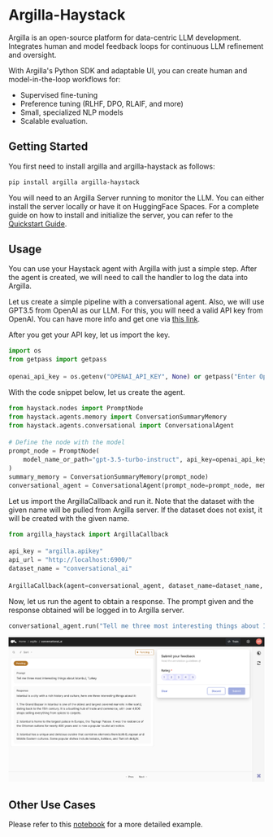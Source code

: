 # Argilla-Haystack

Argilla is an open-source platform for data-centric LLM development. Integrates human and model feedback loops for continuous LLM refinement and oversight.

With Argilla's Python SDK and adaptable UI, you can create human and model-in-the-loop workflows for:

- Supervised fine-tuning
- Preference tuning (RLHF, DPO, RLAIF, and more)
- Small, specialized NLP models
- Scalable evaluation.

## Getting Started

You first need to install argilla and argilla-haystack as follows:

```bash
pip install argilla argilla-haystack
```

You will need to an Argilla Server running to monitor the LLM. You can either install the server locally or have it on HuggingFace Spaces. For a complete guide on how to install and initialize the server, you can refer to the [Quickstart Guide](https://docs.argilla.io/en/latest/getting_started/quickstart_installation.html). 

## Usage

You can use your Haystack agent with Argilla with just a simple step. After the agent is created, we will need to call the handler to log the data into Argilla. 

Let us create a simple pipeline with a conversational agent. Also, we will use GPT3.5 from OpenAI as our LLM. For this, you will need a valid API key from OpenAI. You can have more info and get one via [this link](https://openai.com/blog/openai-api).

After you get your API key, let us import the key.

```python
import os
from getpass import getpass

openai_api_key = os.getenv("OPENAI_API_KEY", None) or getpass("Enter OpenAI API key:")
```

With the code snippet below, let us create the agent.

```python
from haystack.nodes import PromptNode
from haystack.agents.memory import ConversationSummaryMemory
from haystack.agents.conversational import ConversationalAgent

# Define the node with the model
prompt_node = PromptNode(
    model_name_or_path="gpt-3.5-turbo-instruct", api_key=openai_api_key, max_length=256, stop_words=["Human"]
)
summary_memory = ConversationSummaryMemory(prompt_node)
conversational_agent = ConversationalAgent(prompt_node=prompt_node, memory=summary_memory)
```

Let us import the ArgillaCallback and run it. Note that the dataset with the given name will be pulled from Argilla server. If the dataset does not exist, it will be created with the given name.

```python
from argilla_haystack import ArgillaCallback

api_key = "argilla.apikey"
api_url = "http://localhost:6900/"
dataset_name = "conversational_ai"

ArgillaCallback(agent=conversational_agent, dataset_name=dataset_name, api_url=api_url, api_key=api_key)
```

Now, let us run the agent to obtain a response. The prompt given and the response obtained will be logged in to Argilla server.

```python
conversational_agent.run("Tell me three most interesting things about Istanbul, Turkey")
```

![Argilla Dataset](docs/argilla-dataset.png)

## Other Use Cases

Please refer to this [notebook](https://github.com/argilla-io/argilla-haystack/blob/feat/1-feature-create-argillacallback-for-haystack/docs/use_argilla_callback_in_haystack.ipynb) for a more detailed example.


